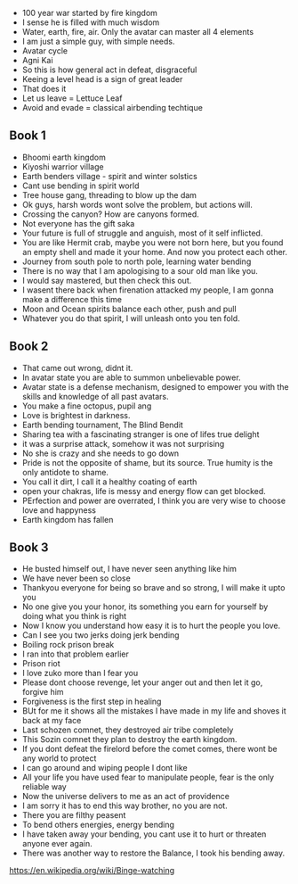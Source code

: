 - 100 year war started by fire kingdom
- I sense he is filled with much wisdom
- Water, earth, fire, air. Only the avatar can master all 4 elements
- I am just a simple guy, with simple needs.
- Avatar cycle
- Agni Kai
- So this is how general act in defeat, disgraceful
- Keeing a level head is a sign of great leader
- That does it 
- Let us leave = Lettuce Leaf
- Avoid and evade = classical airbending techtique

## Book 1

* Bhoomi earth kingdom
* Kiyoshi warrior village
* Earth benders village - spirit and winter solstics
* Cant use bending in spirit world
* Tree house gang, threading to blow up the dam 
* Ok guys, harsh words wont solve the problem, but actions will.
* Crossing the canyon? How are canyons formed.
* Not everyone has the gift saka
* Your future is full of struggle and anguish, most of it self inflicted.
* You are like Hermit crab, maybe you were not born here, but you found an empty shell and made it your home. And now
    you protect each other.
* Journey from south pole to north pole, learning water bending 
* There is no way that I am apologising to a sour old man like you.
* I would say mastered, but then check this out.
* I wasent there back when firenation attacked my people, I am gonna make a difference this time
* Moon and Ocean spirits balance each other, push and pull 
* Whatever you do that spirit, I will unleash onto you ten fold.

## Book 2 

* That came out wrong, didnt it.
* In avatar state you are able to summon unbelievable power.
* Avatar state is a defense mechanism, designed to empower you with the skills and knowledge of all past avatars.
* You make a fine octopus, pupil ang 
* Love is brightest in darkness.
* Earth bending tournament, The Blind Bendit
* Sharing tea with a fascinating stranger is one of lifes true delight
* it was a surprise attack, somehow it was not surprising
* No she is crazy and she needs to go down
* Pride is not the opposite of shame, but its source. True humity is the only antidote to shame.
* You call it dirt, I call it a healthy coating of earth
* open your chakras, life is messy and energy flow can get blocked.
* PErfection and power are overrated, I think you are very wise to choose love and happyness
* Earth  kingdom has fallen

## Book 3 

* He busted himself out, I have never seen anything like him 
* We have never been so close
* Thankyou everyone for being so brave and so strong, I will make it upto you 
* No one give you your honor, its something you earn for yourself by doing what you think is right
* Now I know you understand how easy it is to hurt the people you love.
* Can I see you two jerks doing jerk bending 
* Boiling rock prison break
* I ran into that problem earlier
* Prison riot
* I love zuko more than I fear you 
* Please dont choose revenge, let your anger out and then let it go, forgive him 
* Forgiveness is the first step in healing
* BUt for me it shows all the mistakes I have made in my life and shoves it back at my face
* Last schozen comnet, they destroyed air tribe completely
* This Sozin comnet they plan to destroy the earth kingdom.
* If you dont defeat the firelord before the comet comes, there wont be any world to protect
* I can go around and wiping people I dont like 
* All your life you have used fear to manipulate people, fear is the only reliable way 
* Now the universe delivers to me as an act of providence
* I am sorry it has to end this way brother, no you are not.
* There you are filthy peasent
* To bend others energies, energy bending
* I have taken away your bending, you cant use it to hurt or threaten anyone ever again.
* There was another way to restore the Balance, I took his bending away.

https://en.wikipedia.org/wiki/Binge-watching
